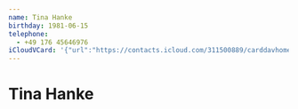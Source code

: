 ```yaml
---
name: Tina Hanke
birthday: 1981-06-15
telephone:
  - +49 176 45646976
iCloudVCard: '{"url":"https://contacts.icloud.com/311500889/carddavhome/card/NDQ0Ny0wN0UxMDYxNC0wM0UwLTEzMzQtRkYwRS0wMDc1Mw==.vcf","etag":"\"kmfhcmlo\"","data":"BEGIN:VCARD\r\nVERSION:3.0\r\nFN:\r\nN:Hanke;Tina;;;\r\nUID:4447-07E10614-03E0-1334-FF0E-00753\r\nBDAY;VALUE=date:1981-06-15\r\nPRODID:-//Apple Inc.//Apple WebDAV Outlook Store 4.8.26//ENX-APPLE-OL-MAPPI\r\n NG-INFO:1\r\nREV:2025-04-03T22:14:10Z\r\nORG:;\r\nTEL;TYPE=CELL:+49 176 45646976\r\nEND:VCARD"}'
---
```

# Tina Hanke